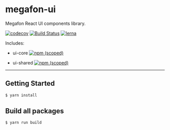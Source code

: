 # megafon-ui

Megafon React UI components library.

[![codecov](https://codecov.io/gh/MegafonWebLab/megafon-ui/branch/master/graph/badge.svg)](https://codecov.io/gh/MegafonWebLab/megafon-ui)
[![Build Status](https://travis-ci.org/MegafonWebLab/megafon-ui.svg?branch=master)](https://travis-ci.org/MegafonWebLab/megafon-ui)
[![lerna](https://img.shields.io/badge/maintained%20with-lerna-cc00ff.svg)](https://lerna.js.org/)

Includes:
- ui-core 
[![npm (scoped)](https://img.shields.io/npm/v/@jekatigr/ui-core.svg)](https://www.npmjs.com/package/@jekatigr/ui-core)

- ui-shared 
[![npm (scoped)](https://img.shields.io/npm/v/@jekatigr/ui-shared.svg)](https://www.npmjs.com/package/@jekatigr/ui-shared)

---

## Getting Started

```bash
$ yarn install
```

## Build all packages

```bash
$ yarn run build
```
